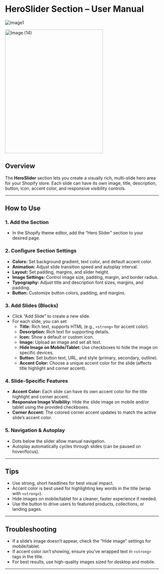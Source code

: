 # HeroSlider Section – User Manual

![image1](image1)

<img width="320" height="404" alt="Image (14)" src="https://github.com/user-attachments/assets/8d1882eb-ab31-4f98-a57d-c955e80c35aa" />


## Overview
The **HeroSlider** section lets you create a visually rich, multi-slide hero area for your Shopify store. Each slide can have its own image, title, description, button, icon, accent color, and responsive visibility controls.

---

## How to Use

### 1. Add the Section
- In the Shopify theme editor, add the “Hero Slider” section to your desired page.

### 2. Configure Section Settings
- **Colors:** Set background gradient, text color, and default accent color.
- **Animation:** Adjust slide transition speed and autoplay interval.
- **Layout:** Set padding, margins, and slider height.
- **Image Settings:** Control image size, padding, margin, and border radius.
- **Typography:** Adjust title and description font sizes, margins, and padding.
- **Button:** Customize button colors, padding, and margins.

### 3. Add Slides (Blocks)
- Click “Add Slide” to create a new slide.
- For each slide, you can set:
  - **Title:** Rich text, supports HTML (e.g., `<strong>` for accent color).
  - **Description:** Rich text for supporting details.
  - **Icon:** Show a default or custom icon.
  - **Image:** Upload an image and set alt text.
  - **Hide Image on Mobile/Tablet:** Use checkboxes to hide the image on specific devices.
  - **Button:** Set button text, URL, and style (primary, secondary, outline).
  - **Accent Color:** Choose a unique accent color for the slide (affects title highlight and corner accent).

### 4. Slide-Specific Features
- **Accent Color:** Each slide can have its own accent color for the title highlight and corner accent.
- **Responsive Image Visibility:** Hide the slide image on mobile and/or tablet using the provided checkboxes.
- **Corner Accent:** The colored corner accent updates to match the active slide’s accent color.

### 5. Navigation & Autoplay
- Dots below the slider allow manual navigation.
- Autoplay automatically cycles through slides (can be paused on hover/focus).

---

## Tips
- Use strong, short headlines for best visual impact.
- Accent color is best used for highlighting key words in the title (wrap with `<strong>`).
- Hide images on mobile/tablet for a cleaner, faster experience if needed.
- Use the button to drive users to featured products, collections, or landing pages.

---

## Troubleshooting
- If a slide’s image doesn’t appear, check the “Hide image” settings for mobile/tablet.
- If accent color isn’t showing, ensure you’ve wrapped text in `<strong>` tags in the title.
- For best results, use high-quality images sized for desktop and mobile.

---
